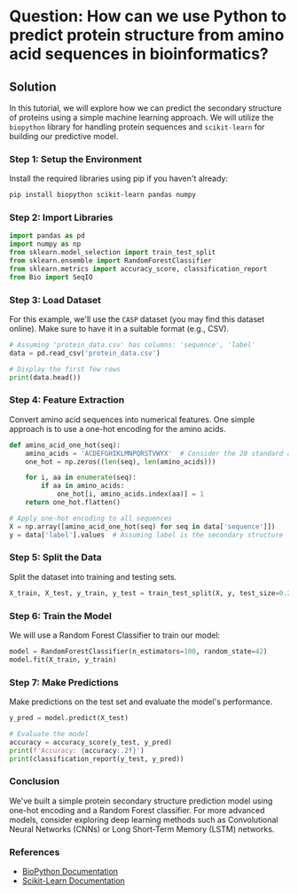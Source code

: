 # Question: How can we use Python to predict protein structure from amino acid sequences in bioinformatics?

## Solution

In this tutorial, we will explore how we can predict the secondary structure of proteins using a simple machine learning approach. We will utilize the `biopython` library for handling protein sequences and `scikit-learn` for building our predictive model.

### Step 1: Setup the Environment

Install the required libraries using pip if you haven't already:

```bash
pip install biopython scikit-learn pandas numpy
```

### Step 2: Import Libraries

```python
import pandas as pd
import numpy as np
from sklearn.model_selection import train_test_split
from sklearn.ensemble import RandomForestClassifier
from sklearn.metrics import accuracy_score, classification_report
from Bio import SeqIO
```

### Step 3: Load Dataset

For this example, we'll use the `CASP` dataset (you may find this dataset online). Make sure to have it in a suitable format (e.g., CSV).

```python
# Assuming 'protein_data.csv' has columns: 'sequence', 'label'
data = pd.read_csv('protein_data.csv')

# Display the first few rows
print(data.head())
```

### Step 4: Feature Extraction 

Convert amino acid sequences into numerical features. One simple approach is to use a one-hot encoding for the amino acids.

```python
def amino_acid_one_hot(seq):
    amino_acids = 'ACDEFGHIKLMNPQRSTVWYX'  # Consider the 20 standard amino acids
    one_hot = np.zeros((len(seq), len(amino_acids)))

    for i, aa in enumerate(seq):
        if aa in amino_acids:
            one_hot[i, amino_acids.index(aa)] = 1
    return one_hot.flatten()

# Apply one-hot encoding to all sequences
X = np.array([amino_acid_one_hot(seq) for seq in data['sequence']])
y = data['label'].values  # Assuming label is the secondary structure
```

### Step 5: Split the Data

Split the dataset into training and testing sets.

```python
X_train, X_test, y_train, y_test = train_test_split(X, y, test_size=0.2, random_state=42)
```

### Step 6: Train the Model 

We will use a Random Forest Classifier to train our model:

```python
model = RandomForestClassifier(n_estimators=100, random_state=42)
model.fit(X_train, y_train)
```

### Step 7: Make Predictions

Make predictions on the test set and evaluate the model's performance.

```python
y_pred = model.predict(X_test)

# Evaluate the model
accuracy = accuracy_score(y_test, y_pred)
print(f'Accuracy: {accuracy:.2f}')
print(classification_report(y_test, y_pred))
```

### Conclusion

We've built a simple protein secondary structure prediction model using one-hot encoding and a Random Forest classifier. For more advanced models, consider exploring deep learning methods such as Convolutional Neural Networks (CNNs) or Long Short-Term Memory (LSTM) networks.

### References
- [BioPython Documentation](https://biopython.org/wiki/Main_Page)
- [Scikit-Learn Documentation](https://scikit-learn.org/stable/documentation.html)